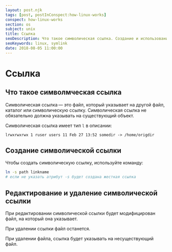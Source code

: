 ```yaml
---
layout: post.njk
tags: [post, postInConspect:how-linux-works]
conspect: how-linux-works
section: os
subject: unix
title: Ссылка
seoDescription: Что такое символическая ссылка. Создание и использование символических ссылок в Linux.
seoKeywords: linux, symlink
date: 2018-08-05 11:00:00
---
```

# Ссылка

## Что такое символмческая ссылка

Символическая ссылка — это файл, который указывает на другой файл, каталог или символическую ссылку. Символическая ссылка не обязательно должна указывать на существующий объект.

Символическая ссылка имеет тип `l` в описании:
```
lrwxrwxrwx 1 ruser users 11 Feb 27 13:52 somedir -> /home/origdir
```

## Создание символической ссылки

Чтобы создать символическую ссылку, используйте команду:
```bash
ln -s path linkname 
# если не указать атрибут -s будет создана жесткая ссылка
```

## Редактирование и удаление символической ссылки

При редактировании символической ссылки будет модифицирован файл, на который она указывает. 

При удалении ссылки файл останется. 

При удалении файла, ссылка будет указывать на несуществующий файл.